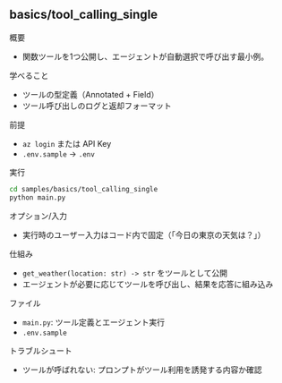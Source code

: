 ## basics/tool_calling_single

概要
- 関数ツールを1つ公開し、エージェントが自動選択で呼び出す最小例。

学べること
- ツールの型定義（Annotated + Field）
- ツール呼び出しのログと返却フォーマット

前提
- `az login` または API Key
- `.env.sample` → `.env`

実行
```bash
cd samples/basics/tool_calling_single
python main.py
```

オプション/入力
- 実行時のユーザー入力はコード内で固定（「今日の東京の天気は？」）

仕組み
- `get_weather(location: str) -> str` をツールとして公開
- エージェントが必要に応じてツールを呼び出し、結果を応答に組み込み

ファイル
- `main.py`: ツール定義とエージェント実行
- `.env.sample`

トラブルシュート
- ツールが呼ばれない: プロンプトがツール利用を誘発する内容か確認
